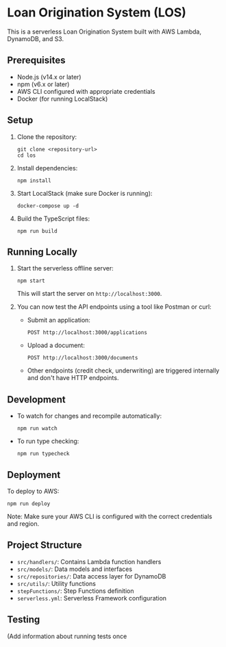 # Loan Origination System (LOS)

This is a serverless Loan Origination System built with AWS Lambda, DynamoDB, and S3.

## Prerequisites

- Node.js (v14.x or later)
- npm (v6.x or later)
- AWS CLI configured with appropriate credentials
- Docker (for running LocalStack)

## Setup

1. Clone the repository:

   ```
   git clone <repository-url>
   cd los
   ```

2. Install dependencies:

   ```
   npm install
   ```

3. Start LocalStack (make sure Docker is running):

   ```
   docker-compose up -d
   ```

4. Build the TypeScript files:
   ```
   npm run build
   ```

## Running Locally

1. Start the serverless offline server:

   ```
   npm start
   ```

   This will start the server on `http://localhost:3000`.

2. You can now test the API endpoints using a tool like Postman or curl:

   - Submit an application:

     ```
     POST http://localhost:3000/applications
     ```

   - Upload a document:

     ```
     POST http://localhost:3000/documents
     ```

   - Other endpoints (credit check, underwriting) are triggered internally and don't have HTTP endpoints.

## Development

- To watch for changes and recompile automatically:

  ```
  npm run watch
  ```

- To run type checking:
  ```
  npm run typecheck
  ```

## Deployment

To deploy to AWS:

```
npm run deploy
```

Note: Make sure your AWS CLI is configured with the correct credentials and region.

## Project Structure

- `src/handlers/`: Contains Lambda function handlers
- `src/models/`: Data models and interfaces
- `src/repositories/`: Data access layer for DynamoDB
- `src/utils/`: Utility functions
- `stepFunctions/`: Step Functions definition
- `serverless.yml`: Serverless Framework configuration

## Testing

(Add information about running tests once
